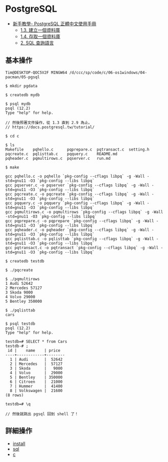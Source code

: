 # PostgreSQL

* [新手教學- PostgreSQL 正體中文使用手冊](https://docs.postgresql.tw/tutorial)
    * [1.3. 建立一個資料庫](https://docs.postgresql.tw/tutorial/getting-started/creating-a-database)
    * [1.4. 存取一個資料庫](https://docs.postgresql.tw/tutorial/getting-started/accessing-a-database)
    * [2. SQL 查詢語言](https://docs.postgresql.tw/tutorial/the-sql-language)

## 基本操作


```
Tim@DESKTOP-QOC5V2F MINGW64 /d/ccc/sp/code/c/06-os1windows/04-pacman/05-pgsql

$ mkdir pgdata

$ createdb mydb

$ psql mydb
psql (12.2)
Type "help" for help.

// 然後照著文件操作，從 1.3 直到 2.9 為止。
// https://docs.postgresql.tw/tutorial/

$ cd c

$ ls
Makefile    pqhello.c      pqprepare.c  pqtransact.c  setting.h
pqcreate.c  pqlisttab.c    pqquery.c    README.md
pqheader.c  pqmultirows.c  pqserver.c   run.md

$ make

gcc pqhello.c -o pqhello `pkg-config --cflags libpq` -g -Wall -std=gnu11 -O3 `pkg-config --libs libpq`
gcc pqserver.c -o pqserver `pkg-config --cflags libpq` -g -Wall -std=gnu11 -O3 `pkg-config --libs libpq`
gcc pqcreate.c -o pqcreate `pkg-config --cflags libpq` -g -Wall -std=gnu11 -O3 `pkg-config --libs libpq`
gcc pqquery.c -o pqquery `pkg-config --cflags libpq` -g -Wall -std=gnu11 -O3 `pkg-config --libs libpq`
gcc pqmultirows.c -o pqmultirows `pkg-config --cflags libpq` -g -Wall -std=gnu11 -O3 `pkg-config --libs libpq`
gcc pqprepare.c -o pqprepare `pkg-config --cflags libpq` -g -Wall -std=gnu11 -O3 `pkg-config --libs libpq`
gcc pqheader.c -o pqheader `pkg-config --cflags libpq` -g -Wall -std=gnu11 -O3 `pkg-config --libs libpq`
gcc pqlisttab.c -o pqlisttab `pkg-config --cflags libpq` -g -Wall -std=gnu11 -O3 `pkg-config --libs libpq`
gcc pqtransact.c -o pqtransact `pkg-config --cflags libpq` -g -Wall -std=gnu11 -O3 `pkg-config --libs libpq`

$ createdb testdb

$ ./pqcreate

$ ./pqmultirows
1 Audi 52642
2 Mercedes 57127
3 Skoda 9000
4 Volvo 29000
5 Bentley 350000

$ ./pqlisttab
cars

$ psql testdb
psql (12.2)
Type "help" for help.

testdb=# SELECT * from Cars
testdb-# ;
 id |    name    | price
----+------------+--------
  1 | Audi       |  52642
  2 | Mercedes   |  57127
  3 | Skoda      |   9000
  4 | Volvo      |  29000
  5 | Bentley    | 350000
  6 | Citroen    |  21000
  7 | Hummer     |  41400
  8 | Volkswagen |  21600
(8 rows)

testdb=# \q

// 然後就跳出 pgsql 回到 shell 了！
```

## 詳細操作

* [install](install)
* [sql](sql)
* [c](c)
